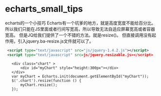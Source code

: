 ﻿# echarts_small_tips
echarts的一个小技巧
Echarts有一个坑爹的地方，就是高度宽度不能给百分比。
所以我们只能在JS里面或者行间写宽高，所以导致无法自适应屏幕宽高或者容器宽高。
但是JQ给我们提供了一个不错的方法。就是resize()。
但直接调用没有起作用，引入jquery.ba-resize.js文件就可以了。
    
   

``` xml
 <script type="text/javascript" src="js/jquery-1.4.2.js"></script> 
 <script type="text/javascript" src=js/jquery.resizable.js></script> 
```

``` gams
   <div class="chart" >
       <div id="myChart" style="height:300px"></div>
   </div>
   var myChart = Echarts.init(document.getElementById("myChart"));
   $('.chart').resize(function () {
       myChart.resize();
   });
```
